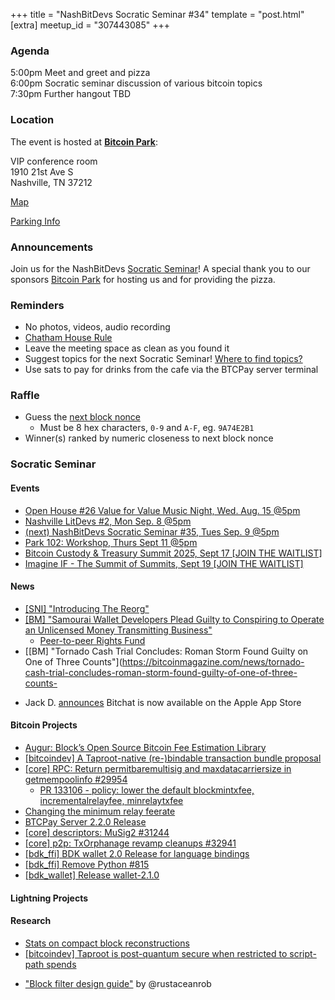 +++
title = "NashBitDevs Socratic Seminar #34"
template = "post.html"
[extra]
meetup_id = "307443085"
+++

### Agenda
 
5:00pm Meet and greet and pizza  
6:00pm Socratic seminar discussion of various bitcoin topics   
7:30pm Further hangout TBD

### Location

The event is hosted at [**Bitcoin Park**](https://bitcoinpark.com):

VIP conference room   
1910 21st Ave S  
Nashville, TN  37212  

[Map](https://www.google.com/maps/place/1910+21st+Ave+S,+Nashville,+TN+37212/@36.1347819,-86.8029863,17z/data=!3m1!4b1!4m5!3m4!1s0x8864669fea1ce71d:0xdc34986293b94f39!8m2!3d36.1347819!4d-86.8007923)  

[Parking Info](/about/bitcoinpark-parking)  

### Announcements

Join us for the NashBitDevs [Socratic Seminar](/about)! A special thank you to our 
sponsors [Bitcoin Park](https://bitcoinpark.co/) for hosting us and for providing the pizza. 

### Reminders

  - No photos, videos, audio recording
  - [Chatham House Rule](https://www.chathamhouse.org/about-us/chatham-house-rule)
  - Leave the meeting space as clean as you found it
  - Suggest topics for the next Socratic Seminar! [Where to find topics?](/about/find-topics)
  - Use sats to pay for drinks from the cafe via the BTCPay server terminal

### Raffle

  - Guess the [next block nonce](https://nonce.notmandatory.org/)
    - Must be 8 hex characters, `0-9` and `A-F`, eg. `9A74E2B1`
  - Winner(s) ranked by numeric closeness to next block nonce

### Socratic Seminar

#### Events

- [Open House #26 Value for Value Music Night, Wed. Aug. 15 @5pm](https://www.meetup.com/bitcoinpark/events/308611079)
- [Nashville LitDevs #2, Mon Sep. 8 @5pm](https://www.meetup.com/bitcoinpark/events/309113668)
- [(next) NashBitDevs Socratic Seminar #35, Tues Sep. 9 @5pm](https://www.meetup.com/bitcoinpark/events/307443093)
- [Park 102: Workshop, Thurs Sept 11 @5pm](https://www.meetup.com/bitcoinpark/events/309195876/?eventOrigin=group_events_list)
- [Bitcoin Custody & Treasury Summit 2025, Sept 17 [JOIN THE WAITLIST]](https://www.meetup.com/bitcoinpark/events/308530279)
- [Imagine IF - The Summit of Summits, Sept 19 [JOIN THE WAITLIST]](https://www.meetup.com/bitcoinpark/events/308787773)

#### News

- [[SNI] "Introducing The Reorg" ](https://news.nakamotoinstitute.org/p/introducing-the-reorg)
- [[BM] "Samourai Wallet Developers Plead Guilty to Conspiring to Operate an Unlicensed Money Transmitting Business"](https://bitcoinmagazine.com/news/samourai-wallet-developers-plead-guilty)
  - [Peer-to-peer Rights Fund](https://p2prights.org/projects.html)
- [[BM] "Tornado Cash Trial Concludes: Roman Storm Found Guilty on One of Three Counts"](https://bitcoinmagazine.com/news/tornado-cash-trial-concludes-roman-storm-found-guilty-of-one-of-three-counts-
* Jack D. [announces](https://primal.net/e/nevent1qqs2emgu7ltgzl9lju8tythsuf6732xjxn4h4c639hdez7rtwwev7nqsx3e3f) Bitchat is now available on the Apple App Store

#### Bitcoin Projects

- [Augur: Block’s Open Source Bitcoin Fee Estimation Library](https://delvingbitcoin.org/t/augur-block-s-open-source-bitcoin-fee-estimation-library/1848)
- [[bitcoindev] A Taproot-native (re-)bindable transaction bundle proposal](https://mailing-list.bitcoindevs.xyz/bitcoindev/26b96fb1-d916-474a-bd23-920becc3412cn@googlegroups.com/#r)
- [[core] RPC: Return permitbaremultisig and maxdatacarriersize in getmempoolinfo #29954](https://github.com/bitcoin/bitcoin/pull/29954)
  - [PR 133106 - policy: lower the default blockmintxfee, incrementalrelayfee, minrelaytxfee](https://github.com/bitcoin/bitcoin/pull/33106)
- [Changing the minimum relay feerate](https://delvingbitcoin.org/t/changing-the-minimum-relay-feerate/1886)
- [BTCPay Server 2.2.0 Release](https://github.com/btcpayserver/btcpayserver/releases/tag/v2.2.0)
- [[core] descriptors: MuSig2 #31244](https://github.com/bitcoin/bitcoin/pull/31244)
- [[core] p2p: TxOrphanage revamp cleanups #32941](https://github.com/bitcoin/bitcoin/pull/32941)
- [[bdk_ffi] BDK wallet 2.0 Release for language bindings](https://discord.com/channels/753336465005608961/753367368276902019/1400550790375931954)
- [[bdk_ffi] Remove Python #815](https://github.com/bitcoindevkit/bdk-ffi/pull/815)
- [[bdk_wallet] Release wallet-2.1.0](https://github.com/bitcoindevkit/bdk_wallet/releases/tag/wallet-2.1.0)

#### Lightning Projects


#### Research

* [Stats on compact block reconstructions](https://delvingbitcoin.org/t/stats-on-compact-block-reconstructions/1052)
* [[bitcoindev] Taproot is post-quantum secure when restricted to script-path spends](https://mailing-list.bitcoindevs.xyz/bitcoindev/bee6b897379b9ae0c3d48f53d40a6d70fe7915f0.camel@real-or-random.org/#r)
- ["Block filter design guide"](https://rustaceanrob.com/blog/13-cbf-design)  by @rustaceanrob
